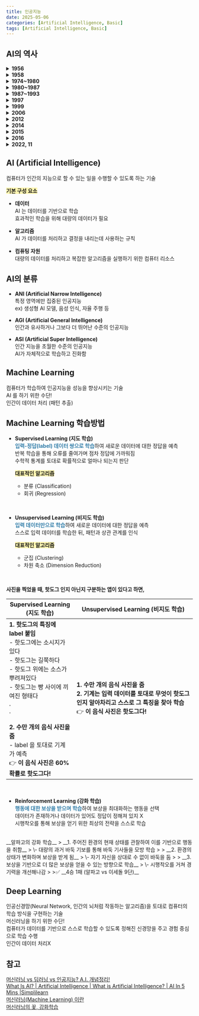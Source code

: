 ```yaml
---
title: 인공지능
date: 2025-05-06
categories: [Artificial Intelligence, Basic]
tags: [Artificial Intelligence, Basic]
---
```


##  AI의 역사
<details>
    <summary><b>1956</b></summary>
    Dartmouth Conference 에서 <span style="color:#337ea9"><b>인공지능(AI)</b></span> 용어 처음 등장<br>
    <blockquote class="prompt-tip">
        <p>
            <b>기호주의 인공지능 패러다임</b><br>
            컴퓨터에 어떤 주제에 대한 사실과 규칙을 프로그래밍 하면 컴퓨터가 논리적인 추론을 생성할 수 있다!
        </p>
    </blockquote>
</details>

<details>
    <summary><b>1958</b></summary>
    Frank Rosenbaltt 가 <span style="color:#337ea9">최초의 신경망 모델 “퍼셉트론 (Perceptron)”</span> 발표
    <blockquote class="prompt-tip">
        <p>
            <b>연결주의 인공지능 패러다임</b><br>
            인간의 뇌는 신경망으로 들어오는 정보가 통과하는 뉴런간의 연결 강도를 조정함으로써 학습과 예측을 한다는 걸 본뜬 인공신경망도 더 이상 규칙과 사실을 프로그래밍할 필요없이 연상과 피드백을 통해 학습한다!
        </p>
    </blockquote>
</details>

<details>
    <summary><b>1974~1980</b></summary>
    <span style="color:#337ea9"><b>1차 인공지능 겨울</b></span><br>
    엄청난 양의 프로그래밍 시간과 연산력이 필요했던 연구에 컴퓨터의 연산 능력과 메모리의 성능이 충분하지 않았고 신경망 연구에 심각한 제약이 드러남
</details>

<details>
    <summary><b>1980~1987</b></summary>
    <span style="color:#337ea9">전문가 시스템 등장</span><br>
    <blockquote class="prompt-info">
        <p>
            <b>전문가 시스템</b><br>
            인간의 전문적인 지식을 정리하여 컴퓨터에 입력하고 일반인도 전문적인 지식을 이용할 수 있도록 하는 시스템
        </p>
    </blockquote>
</details>  

<details>
    <summary><b>1987~1993</b></summary>
    <span style="color:#337ea9"><b>2차 인공지능 겨울</b></span><br>
    고가의 하드웨어에 의존해야 했던 전문가 시스템이 저렴한 개인용 컴퓨터의 등장으로 경쟁력을 잃게 되고 인공신경망 분야에서도 기울기 소실 문제로 학습이 제대로 이루어지지 않는 경우 多
</details> 

<details>
    <summary><b>1997</b></summary>
    IBM 의 딥블루가 세계 체스 챔피언 Garry Kasparov 를 이김
</details> 

<details>
    <summary><b>1999</b></summary>
    NVIDIA 가 GeForce 256 을 출시하며 GPU 개념이 퍼지기 시작

</details> 

<details>
    <summary><b>2006</b></summary>
    Geoffrey Hinton 이 “심층 신뢰 신경망(DBN)” 이라는 딥러닝에 매우 효과적인 알고리즘 논문 발표<br>
    <span style="color:#337ea9"><b>딥러닝(Deep Learning)</b></span> 용어가 본격적으로 사용되기 시작
</details> 

<details>
    <summary><b>2012</b></summary>
    AlexNet이 이미지 인식 경진 대회에서 우승으로 <span style="color:#337ea9">딥러닝 시대 개막</span>
    <blockquote class="prompt-info">
        <p>
            <b>AlexNet</b><br>
            딥러닝을 활용하여 자체적으로 이미지 인식하는 컴퓨터
        </p>
    </blockquote>
</details> 

<details>
    <summary><b>2014</b></summary>
    Ian Goodfellow 의 <span style="color:#337ea9"><b>GAN(Generative Adversarial Network)</b></span> 발표
</details> 

<details>
    <summary><b>2015</b></summary>
    OpenAI 창립
</details> 

<details>
    <summary><b>2016</b></summary>
    구글 딥마인드의 알파고가 바둑 기사 이세돌 9단을 이김
</details> 

<details>
    <summary><b>2022, 11</b></summary>
    OpenAI 의 ChatGPT 출시
</details> 


## AI (Artificial Intelligence)
컴퓨터가 인간의 지능으로 할 수 있는 일을 수행할 수 있도록 하는 기술

<span style="background-color: #fff5b1">__기본 구성 요소__</span>
- __데이터__  
AI 는 데이터를 기반으로 학습  
효과적인 학습을 위해 대량의 데이터가 필요  

- __알고리즘__  
AI 가 데이터를 처리하고 결정을 내리는데 사용하는 규칙  

- __컴퓨팅 자원__  
대량의 데이터를 처리하고 복잡한 알고리즘을 실행하기 위한 컴퓨터 리소스  


##  AI의 분류
- __ANI (Artificial Narrow Intelligence)__  
특정 영역에만 집중된 인공지능  
ex) 생성형 AI 모델, 음성 인식, 자율 주행 등

- __AGI (Artificial General Intelligence)__  
인간과 유사하거나 그보다 더 뛰어난 수준의 인공지능

- __ASI (Artificial Super Intelligence)__  
인간 지능을 초월한 수준의 인공지능  
AI가 자체적으로 학습하고 진화함  


##  Machine Learning
컴퓨터가 학습하여 인공지능을 성능을 향상시키는 기술  
AI 를 하기 위한 수단!  
인간이 데이터 처리 (패턴 추출)  


##  Machine Learning 학습방법
- __Supervised Learning (지도 학습)__  
<span style="color:#337ea9">__입력-정답(label) 데이터 쌍으로 학습__</span>하여 새로운 데이터에 대한 정답을 예측  
반복 학습을 통해 오류를 줄여가며 점차 정답에 가까워짐  
수학적 통계를 토대로 확률적으로 얼마나 되는지 판단  

    <span style="background-color: #fff5b1"><b>대표적인 알고리즘</b></span>
    - 분류 (Classification)  
    - 회귀 (Regression)  
<br>

- __Unsupervised Learning (비지도 학습)__   
<span style="color:#337ea9">__입력 데이터만으로 학습__</span>하여 새로운 데이터에 대한 정답을 예측  
스스로 입력 데이터를 학습한 뒤, 패턴과 상관 관계를 인식  

    <span style="background-color: #fff5b1"><b>대표적인 알고리즘</b></span>
    - 군집 (Clustering)  
    - 차원 축소 (Dimension Reduction)  
<br>

<b>사진을 찍었을 때, 핫도그 인지 아닌지 구분하는 앱이 있다고 하면,</b>
<table>
    <thead>
        <tr>
            <th>Supervised Learning (지도 학습)</th>
            <th>Unsupervised Learning (비지도 학습)</th>
        </tr>
    </thead>
    <tbody>
        <tr>
            <td>
                <b>1. 핫도그의 특징에 label 붙임</b><br>
                    - 핫도그에는 소시지가 있다<br>
                    - 핫도그는 길쭉하다<br>
                    - 핫도그 위에는 소스가 뿌려져있다<br>
                    - 핫도그는 빵 사이에 끼여진 형태다<br>
                    .<br>
                    .<br>
                <br>
                <b>2. 수만 개의 음식 사진을 줌</b><br>
                    - label 을 토대로 기계가 예측<br>
                👉 <b>이 음식 사진은 60% 확률로 핫도그다!</b><br>
            </td>
            <td>
                <b>1. 수만 개의 음식 사진을 줌</b><br>
                <b>2. 기계는 입력 데이터를 토대로 무엇이 핫도그인지 알아차리고 스스로 그 특징을 찾아 학습</b><br>
                👉 <b>이 음식 사진은 핫도그다!</b><br>
            </td>
        </tr>
    </tbody>
</table>
<br>

- __Reinforcement Learning (강화 학습)__   
<span style="color:#337ea9">__행동에 대한 보상을 받으며 학습__</span>하여 보상을 최대화하는 행동을 선택  
데이터가 존재하거나 데이터가 있어도 정답이 정해져 있지 X  
시행착오를 통해 보상을 얻기 위한 최상의 전략을 스스로 학습  
<br>
__알파고의 강화 학습__
> __1. 주어진 환경의 현재 상태를 관찰하여 이를 기반으로 행동을 취함__  
>    \- 대량의 과거 바둑 기보를 통해 바둑 기사들을 모방 학습  
> 
> __2. 환경의 상태가 변화하며 보상을 받게 됨__  
>    \- 자기 자신을 상대로 수 없이 바둑을 둠  
>
> __3. 보상을 기반으로 더 많은 보상을 얻을 수 있는 방향으로 학습__   
>     \- 시행착오를 거쳐 경기력을 개선해나감  
>
>✅ __4승 1패 (알파고 vs 이세돌 9단)__


##  Deep Learning
인공신경망(Neural Network, 인간의 뇌처럼 작동하는 알고리즘)을 토대로 컴퓨터의 학습 방식을 구현하는 기술  
머신러닝을 하기 위한 수단!  
컴퓨터가 데이터를 기반으로 스스로 학습할 수 있도록 정해진 신경망을 주고 경험 중심으로 학습 수행  
인간이 데이터 처리X  


##  참고
[머신러닝 vs 딥러닝 vs 인공지능? A.I. 개념정리!](https://youtu.be/arbbhHyRP90?si=Fhj7DNO5lycJgXvE)  
[What Is AI? | Artificial Intelligence | What is Artificial Intelligence? | AI In 5 Mins |Simplilearn](https://youtu.be/ad79nYk2keg?si=4JAJcShRYITElKvB)  
[머신러닝(Machine Learning) 이란](https://modulabs.co.kr/blog/machine-learning)  
[머신러닝의 꽃, 강화학습](https://brunch.co.kr/@namujini/22)  
